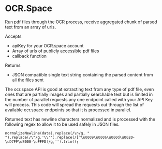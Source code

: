 # OCR.Space

Run pdf files through the OCR process, receive aggregated chunk of parsed text from an array of urls.

Accepts 

- apiKey for your OCR.space account
- Array of urls of publicly accessible pdf files 
- callback function

Returns

- JSON compatible single text string containing the parsed content from all the files sent

The ocr.space API is good at extracting text from any type of pdf file, even ones that are partially images and partially searchable text but is limited in the number of parallel requests any one endpoint called with your API Key will process. This code will spread the requests out through the list of available ocr.space endpoints so that it is processed in parallel.

Returned text has newline characters normalized and is processed with the following regex to allow it to be used safely in JSON files.

```
normalizeNewline(data).replace(/\n/g, " ").replace(/\"/g,'\\"').replace(/[^\u0009\u000a\u000d\u0020-\uD7FF\uE000-\uFFFD]/g,'').trim();
```

